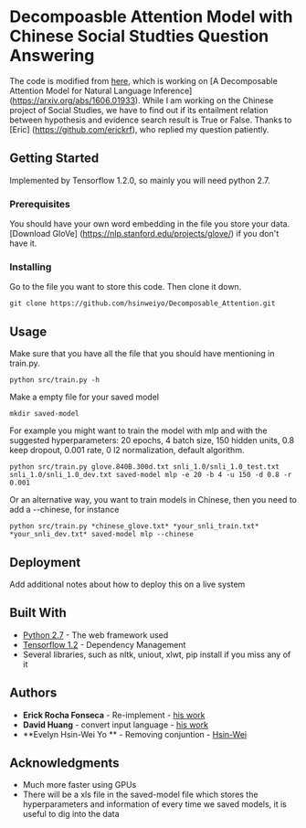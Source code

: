 # Decompoasble Attention Model with Chinese Social Studties Question Answering

The code is modified from [here](https://github.com/erickrf/multiffn-nli), which is working on [A Decomposable Attention Model for Natural Language Inference] (https://arxiv.org/abs/1606.01933). While I am working on the Chinese project of Social Studies, we have to find out if its entailment relation between hypothesis and evidence search result is True or False. Thanks to [Eric] (https://github.com/erickrf), who replied my question patiently.

## Getting Started

Implemented by Tensorflow 1.2.0, so mainly you will need python 2.7.

### Prerequisites

You should have your own word embedding in the file you store your data.
[Download GloVe] (https://nlp.stanford.edu/projects/glove/) if you don't have it.

### Installing

Go to the file you want to store this code. Then clone it down.

```
git clone https://github.com/hsinweiyo/Decomposable_Attention.git
```

## Usage

Make sure that you have all the file that you should have mentioning in train.py.

```
python src/train.py -h
```

Make a empty file for your saved model

```
mkdir saved-model
```

For example you might want to train the model with mlp and with the suggested hyperparameters: 20 epochs, 4 batch size, 150 hidden units, 0.8 keep dropout, 0.001 rate, 0 l2 normalization, default algorithm.

```
python src/train.py glove.840B.300d.txt snli_1.0/snli_1.0_test.txt snli_1.0/snli_1.0_dev.txt saved-model mlp -e 20 -b 4 -u 150 -d 0.8 -r 0.001
```

Or an alternative way, you want to train models in Chinese, then you need to add a --chinese, for instance

```
python src/train.py *chinese_glove.txt* *your_snli_train.txt* *your_snli_dev.txt* saved-model mlp --chinese
```

## Deployment

Add additional notes about how to deploy this on a live system

## Built With

* [Python 2.7](http://www.dropwizard.io/1.0.2/docs/) - The web framework used
* [Tensorflow 1.2](https://maven.apache.org/) - Dependency Management
* Several libraries, such as nltk, uniout, xlwt, pip install if you miss any of it

## Authors

* **Erick Rocha Fonseca** - Re-implement - [his work](https://github.com/erickrf)
* **David Huang** - convert input language - [his work](https://github.com/chuangag)
* **Evelyn Hsin-Wei Yo ** - Removing conjuntion - [Hsin-Wei](https://github.com/hsinweiyo) 


## Acknowledgments

* Much more faster using GPUs
* There will be a xls file in the saved-model file which stores the hyperparameters and information of every time we saved models, it is useful to dig into the data

